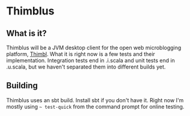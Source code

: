 Thimblus
========

What is it?
-----------

Thimblus will be a JVM desktop client for the open web microblogging platform, [Thimbl](http://www.thimbl.net). What it is right now is a few tests and their implementation. Integration tests end in .i.scala and unit tests end in .u.scala, but we haven't separated them into different builds yet.

Building
--------

Thimblus uses an sbt build.  Install sbt if you don't have it. Right now I'm mostly using `~ test-quick` from the command prompt for online testing.
